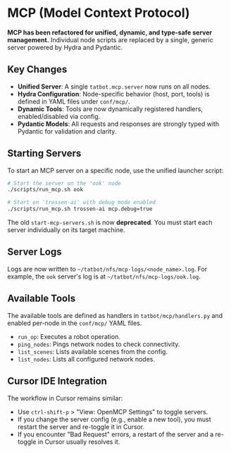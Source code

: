 # MCP (Model Context Protocol)

**MCP has been refactored for unified, dynamic, and type-safe server management.** Individual node scripts are replaced by a single, generic server powered by Hydra and Pydantic.

## Key Changes
- **Unified Server**: A single `tatbot.mcp.server` now runs on all nodes.
- **Hydra Configuration**: Node-specific behavior (host, port, tools) is defined in YAML files under `conf/mcp/`.
- **Dynamic Tools**: Tools are now dynamically registered handlers, enabled/disabled via config.
- **Pydantic Models**: All requests and responses are strongly typed with Pydantic for validation and clarity.

## Starting Servers
To start an MCP server on a specific node, use the unified launcher script:
```bash
# Start the server on the 'ook' node
./scripts/run_mcp.sh ook

# Start on 'trossen-ai' with debug mode enabled
./scripts/run_mcp.sh trossen-ai mcp.debug=true
```
The old `start-mcp-servers.sh` is now **deprecated**. You must start each server individually on its target machine.

## Server Logs
Logs are now written to `~/tatbot/nfs/mcp-logs/<node_name>.log`. For example, the `ook` server's log is at `~/tatbot/nfs/mcp-logs/ook.log`.

## Available Tools
The available tools are defined as handlers in `tatbot/mcp/handlers.py` and enabled per-node in the `conf/mcp/` YAML files.

- `run_op`: Executes a robot operation.
- `ping_nodes`: Pings network nodes to check connectivity.
- `list_scenes`: Lists available scenes from the config.
- `list_nodes`: Lists all configured network nodes.

## Cursor IDE Integration
The workflow in Cursor remains similar:
- Use `ctrl-shift-p` > "View: OpenMCP Settings" to toggle servers.
- If you change the server config (e.g., enable a new tool), you must restart the server and re-toggle it in Cursor.
- If you encounter "Bad Request" errors, a restart of the server and a re-toggle in Cursor usually resolves it.
